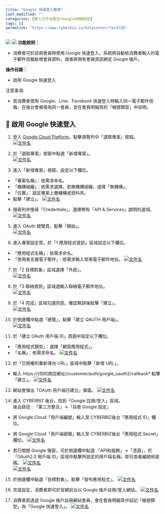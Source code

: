 ```yaml
---
title: "Google 快速登入教學"
last_modified: ""
categories: [第三方平台整合>Google相關設定]
tags: []
permalink: "https://www.cyberbiz.io/helpcenter/?p=4728"
---
```


![](https://www.cyberbiz.io/helpcenter/wp-content/uploads/一般版3.png)
![](https://www.cyberbiz.io/helpcenter/wp-content/uploads/PLUS版3.png)
**功能說明：**  

* 消費者可於註冊會員時使用 Google 快速登入，系統將自動依消費者輸入的電子郵件信箱新增會員資料，或者將現有會員資訊綁定 Google 帳戶。

**操作目錄：**

* 啟用 Google 快速登入

注意事項:  

* 若消費者使用 Google、Line、Facebook 快速登入時輸入同一電子郵件信箱，在後台會被視為同一會員，並在會員明細頁的「帳號類型」中註明。

## 📌 啟用 Google 快速登入



1. 登入 [ Google Cloud Platform](https://console.cloud.google.com/)，點擊導覽列中「選取專案」按鈕。   
[![文件名](https://www.cyberbiz.io/support/wp-content/uploads/google快速登入01.png)](https://www.cyberbiz.io/support/wp-content/uploads/google快速登入01.png)  

2. 於「選取專案」視窗中點選「新增專案」。   
[![文件名](https://www.cyberbiz.io/support/wp-content/uploads/google快速登入02.png)](https://www.cyberbiz.io/support/wp-content/uploads/google快速登入02.png)  

3. 進入「新增專案」視窗，設定以下欄位。 
* 「專案名稱」：依需求命名。
* 「機構組織」：依需求選擇，若無機構組織，選擇「無機構」。
* 「位置」：設定專案上層機構或資料夾。
* 點擊「建立」。
[![文件名](https://www.cyberbiz.io/support/wp-content/uploads/google快速登入03.png)](https://www.cyberbiz.io/support/wp-content/uploads/google快速登入03.png)  

4. 搜尋列中搜尋「Credentials」，選擇帶有「API & Services」說明的選項。   
[![文件名](https://www.cyberbiz.io/support/wp-content/uploads/google快速登入04.png)](https://www.cyberbiz.io/support/wp-content/uploads/google快速登入04.png)  

5. 進入 OAuth 總覽頁，點擊「開始」。   
[![文件名](https://www.cyberbiz.io/support/wp-content/uploads/google快速登入05.png)](https://www.cyberbiz.io/support/wp-content/uploads/google快速登入05.png)  

6. 進入專案設定頁，於「1 應用程式資訊」區域設定以下欄位。 
* 「應用程式名稱」：依需求命名。
* 「使用者支援電子郵件」：依需求輸入常用電子郵件地址。
[![文件名](https://www.cyberbiz.io/support/wp-content/uploads/google快速登入06.png)](https://www.cyberbiz.io/support/wp-content/uploads/google快速登入06.png)  

7. 於「2 目標對象」區域選擇「外部」。   
[![文件名](https://www.cyberbiz.io/support/wp-content/uploads/google快速登入07.png)](https://www.cyberbiz.io/support/wp-content/uploads/google快速登入07.png)  

8. 於「3 聯絡資訊」區域選輸入聯絡電子郵件地址。   
[![文件名](https://www.cyberbiz.io/support/wp-content/uploads/google快速登入08.png)](https://www.cyberbiz.io/support/wp-content/uploads/google快速登入08.png)  

9. 於「4 完成」區域勾選同意。確認無誤後點擊「建立」。   
[![文件名](https://www.cyberbiz.io/support/wp-content/uploads/google快速登入09.png)](https://www.cyberbiz.io/support/wp-content/uploads/google快速登入09.png)  

10. 於側邊欄中點選「總覽」，點擊「建立 QAUTH 用戶端」。   
[![文件名](https://www.cyberbiz.io/support/wp-content/uploads/google快速登入10.png)](https://www.cyberbiz.io/support/wp-content/uploads/google快速登入10.png)  

11. 於「建立 OAuth 用戶端 ID」頁面中設定以下欄位。 
* 「應用程式類型」：選擇「網頁應用程式」。
* 「名稱」：依需求命名。
[![文件名](https://www.cyberbiz.io/support/wp-content/uploads/google快速登入11.png)](https://www.cyberbiz.io/support/wp-content/uploads/google快速登入11.png)  

12. 於「已授權的重新導向 URL」區域中點擊「新增 URL」。 
* 輸入 https://{你的商店網址}/customer/auth/google_oauth2/callback* 點擊「建立」。
[![文件名](https://www.cyberbiz.io/support/wp-content/uploads/google快速登入12.png)](https://www.cyberbiz.io/support/wp-content/uploads/google快速登入12.png)  

13. 網站會彈出「OAuth 用戶端已建立」彈窗。 [![文件名](https://www.cyberbiz.io/support/wp-content/uploads/google快速登入13.png)](https://www.cyberbiz.io/support/wp-content/uploads/google快速登入13.png)  

14. 進入 CYBERBIZ 後台，找到「Google 註冊/登入」區域。  
後台路徑 :  「第三方整合」→「谷歌 Google 設定」  

* 將 Google Cloud「用戶端編號」輸入至 CYBERBIZ後台「應用程式 ID」欄位。
* 將 Google Cloud「用戶端密碼」輸入至 CYBERBIZ後台「應用程式 Secret」欄位。
[![文件名](https://www.cyberbiz.io/support/wp-content/uploads/google快速登入14.png)](https://www.cyberbiz.io/support/wp-content/uploads/google快速登入14.png)  

* 若已關閉 Google 彈窗，可於側邊欄中點選 「API和服務」→「憑證」，於「OAuth2.0 用戶端 ID」區域中點擊所設定的用戶端名稱，即可查看編號和密碼。
[![文件名](https://www.cyberbiz.io/support/wp-content/uploads/google快速登入18.png)](https://www.cyberbiz.io/support/wp-content/uploads/google快速登入18.png)  
[![文件名](https://www.cyberbiz.io/support/wp-content/uploads/google快速登入19.png)](https://www.cyberbiz.io/support/wp-content/uploads/google快速登入19.png)  

15. 於側邊欄中點選「目標對象」，點擊「發布應用程式」。 [![文件名](https://www.cyberbiz.io/support/wp-content/uploads/google快速登入15.png)](https://www.cyberbiz.io/support/wp-content/uploads/google快速登入15.png)  

16. 完成設定，消費者即可於官網前台以 Google 帳戶註冊/登入網站。 [![文件名](https://www.cyberbiz.io/support/wp-content/uploads/google快速登入16.png)](https://www.cyberbiz.io/support/wp-content/uploads/google快速登入16.png)  

17. 消費者若透過 Google 帳戶註冊網站會員，會在會員明細頁中註記「帳號類型」為「Google 快速登入」。 [![文件名](https://www.cyberbiz.io/support/wp-content/uploads/google快速登入17.png)](https://www.cyberbiz.io/support/wp-content/uploads/google快速登入17.png)  

